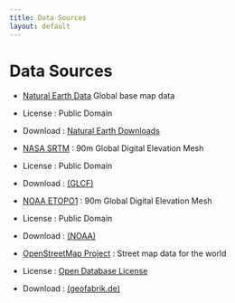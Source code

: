 ```yaml
---
title: Data Sources
layout: default
---
```


# Data Sources

* [Natural Earth Data](http://www.naturalearthdata.com/) Global base map data 
 * License : Public Domain
 * Download : [Natural Earth Downloads](http://www.naturalearthdata.com/downloads)

* [NASA SRTM](http://www.cgiar-csi.org/data/srtm-90m-digital-elevation-database-v4-1) : 90m Global Digital Elevation Mesh
 * License : Public Domain
 * Download : [(GLCF)](http://srtm.csi.cgiar.org/)
 
* [NOAA ETOPO1](http://www.ngdc.noaa.gov/mgg/global/global.html) : 90m Global Digital Elevation Mesh
 * License : Public Domain
 * Download : [(NOAA)](http://www.ngdc.noaa.gov/mgg/global/relief/ETOPO1/data/ice_surface/grid_registered/georeferenced_tiff/)

* [OpenStreetMap Project](http://www.openstreetmap.org/about)
 : Street map data for the world
 * License : [Open Database License](https://www.openstreetmap.org/copyright)
 * Download : [(geofabrik.de)](http://download.geofabrik.de/)
 